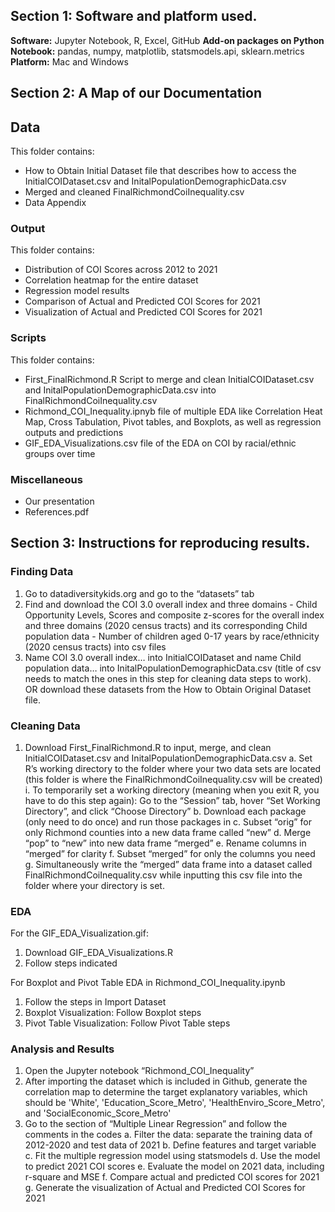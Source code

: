 ## Section 1: Software and platform used.
**Software:** Jupyter Notebook, R, Excel, GitHub
**Add-on packages on Python Notebook:** pandas, numpy, matplotlib, statsmodels.api, sklearn.metrics
**Platform:** Mac and Windows

## Section 2: A Map of our Documentation
## Data 
This folder contains:
* How to Obtain Initial Dataset file that describes how to access the InitialCOIDataset.csv and InitalPopulationDemographicData.csv 
* Merged and cleaned FinalRichmondCoiInequality.csv
* Data Appendix
### Output
This folder contains:
* Distribution of COI Scores across 2012 to 2021
* Correlation heatmap for the entire dataset
* Regression model results
* Comparison of Actual and Predicted COI Scores for 2021
* Visualization of Actual and Predicted COI Scores for 2021

### Scripts
This folder contains:
* First_FinalRichmond.R Script to merge and clean InitialCOIDataset.csv and InitalPopulationDemographicData.csv into FinalRichmondCoiInequality.csv
* Richmond_COI_Inequality.ipnyb file of multiple EDA like Correlation Heat Map, Cross Tabulation, Pivot tables, and Boxplots, as well as regression outputs and predictions
* GIF_EDA_Visualizations.csv file of the EDA on COI by racial/ethnic groups over time

### Miscellaneous
* Our presentation
* References.pdf


## Section 3: Instructions for reproducing results.
### Finding Data
1. Go to datadiversitykids.org and go to the “datasets” tab
2. Find and download the COI 3.0 overall index and three domains - Child Opportunity Levels, Scores and composite z-scores for the overall index and three domains (2020 census tracts) and its corresponding Child population data - Number of children aged 0-17 years by race/ethnicity (2020 census tracts) into csv files
3. Name COI 3.0 overall index… into InitialCOIDataset and name Child population data… into InitalPopulationDemographicData.csv (title of csv needs to match the ones in this step for cleaning data steps to work).  OR download these datasets from the How to Obtain Original Dataset file. 
### Cleaning Data
1. Download First_FinalRichmond.R to input, merge, and clean InitialCOIDataset.csv and InitalPopulationDemographicData.csv
a. Set R’s working directory to the folder where your two data sets are located (this folder is where the FinalRichmondCoiInequality.csv will be created)
     i. To temporarily set a working directory (meaning when you exit R, you have to do this step again): Go to the “Session” tab, hover “Set Working Directory”, and click “Choose Directory”
b. Download each package (only need to do once) and run those packages in
c. Subset “orig” for only Richmond counties into a new data frame called “new”
d. Merge “pop” to “new” into new data frame “merged”
e. Rename columns in “merged” for clarity
f. Subset “merged” for only the columns you need
g. Simultaneously write the “merged” data frame into a dataset called FinalRichmondCoiInequality.csv while inputting this csv file into the folder where your directory is set. 
### EDA
For the GIF_EDA_Visualization.gif:
1. Download GIF_EDA_Visualizations.R 
2. Follow steps indicated

For Boxplot and Pivot Table EDA in Richmond_COI_Inequality.ipynb
1. Follow the steps in Import Dataset
2. Boxplot Visualization: Follow Boxplot steps
3. Pivot Table Visualization: Follow Pivot Table steps

### Analysis and Results
1. Open the Jupyter notebook “Richmond_COI_Inequality”
2. After importing the dataset which is included in Github, generate the correlation map to determine the target explanatory variables, which should be 'White', 'Education_Score_Metro', 'HealthEnviro_Score_Metro', and 'SocialEconomic_Score_Metro'
3. Go to the section of “Multiple Linear Regression” and follow the comments in the codes
  a. Filter the data: separate the training data of 2012-2020 and test data of 2021
  b. Define features and target variable
  c. Fit the multiple regression model using statsmodels
  d. Use the model to predict 2021 COI scores 
  e. Evaluate the model on 2021 data, including r-square and MSE
  f. Compare actual and predicted COI scores for 2021
  g. Generate the visualization of Actual and Predicted COI Scores for 2021
